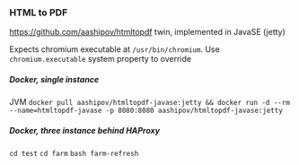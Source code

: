 ### HTML to PDF ###

https://github.com/aashipov/htmltopdf twin, implemented in JavaSE (jetty)

Expects chromium executable at ```/usr/bin/chromium```. Use ```chromium.executable``` system property to override 

##### Docker, single instance #####

JVM ```docker pull aashipov/htmltopdf-javase:jetty && docker run -d --rm --name=htmltopdf-javase -p 8080:8080 aashipov/htmltopdf-javase:jetty```

##### Docker, three instance behind HAProxy #####

```cd test``` ```cd farm``` ```bash farm-refresh```
